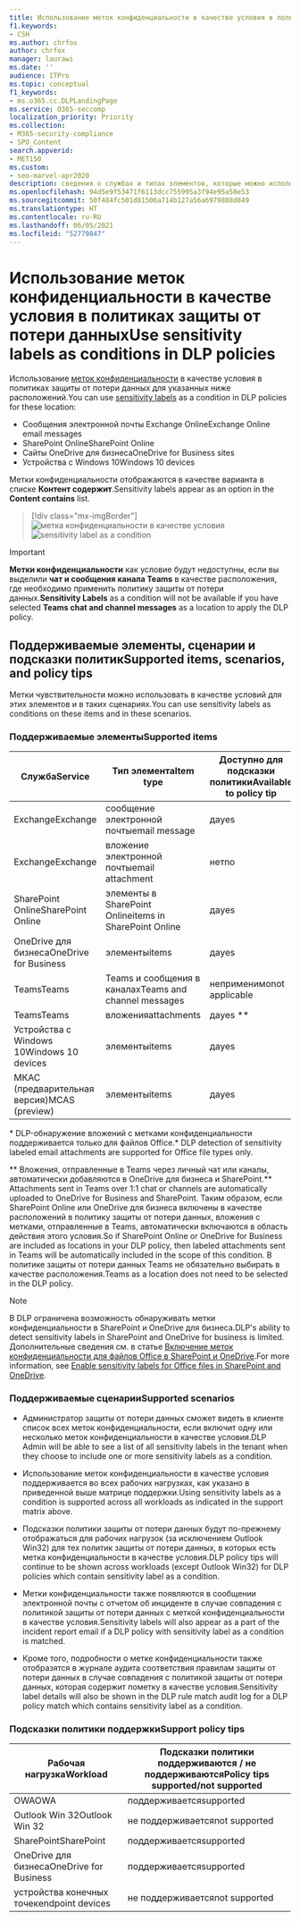```yaml
---
title: Использование меток конфиденциальности в качестве условия в политиках защиты от потери данных
f1.keywords:
- CSH
ms.author: chrfox
author: chrfox
manager: laurawi
ms.date: ''
audience: ITPro
ms.topic: conceptual
f1_keywords:
- ms.o365.cc.DLPLandingPage
ms.service: O365-seccomp
localization_priority: Priority
ms.collection:
- M365-security-compliance
- SPO_Content
search.appverid:
- MET150
ms.custom:
- seo-marvel-apr2020
description: сведения о службах и типах элементов, которые можно использовать метки конфиденциальности в качестве условий для политик защиты от потери данных
ms.openlocfilehash: 94d5e9f53471f6113dcc755995a3f94e95a58e53
ms.sourcegitcommit: 50f484fc501d81506a714b127a56a6979888d849
ms.translationtype: HT
ms.contentlocale: ru-RU
ms.lasthandoff: 06/05/2021
ms.locfileid: "52779847"
---
```

# <a name="use-sensitivity-labels-as-conditions-in-dlp-policies"></a><span data-ttu-id="da394-103">Использование меток конфиденциальности в качестве условия в политиках защиты от потери данных</span><span class="sxs-lookup"><span data-stu-id="da394-103">Use sensitivity labels as conditions in DLP policies</span></span>

<span data-ttu-id="da394-104">Использование [меток конфиденциальности](sensitivity-labels.md) в качестве условия в политиках защиты от потери данных для указанных ниже расположений.</span><span class="sxs-lookup"><span data-stu-id="da394-104">You can use [sensitivity labels](sensitivity-labels.md) as a condition in DLP policies for these location:</span></span>

- <span data-ttu-id="da394-105">Сообщения электронной почты Exchange Online</span><span class="sxs-lookup"><span data-stu-id="da394-105">Exchange Online email messages</span></span>
- <span data-ttu-id="da394-106">SharePoint Online</span><span class="sxs-lookup"><span data-stu-id="da394-106">SharePoint Online</span></span>
- <span data-ttu-id="da394-107">Сайты OneDrive для бизнеса</span><span class="sxs-lookup"><span data-stu-id="da394-107">OneDrive for Business sites</span></span>
- <span data-ttu-id="da394-108">Устройства с Windows 10</span><span class="sxs-lookup"><span data-stu-id="da394-108">Windows 10 devices</span></span>

<span data-ttu-id="da394-109">Метки конфиденциальности отображаются в качестве варианта в списке **Контент содержит**.</span><span class="sxs-lookup"><span data-stu-id="da394-109">Sensitivity labels appear as an option in the **Content contains** list.</span></span>

> [!div class="mx-imgBorder"]
> <span data-ttu-id="da394-110">![метка конфиденциальности в качестве условия](../media/dlp-sensitivity-label-as-a-condition.png)</span><span class="sxs-lookup"><span data-stu-id="da394-110">![sensitivity label as a condition](../media/dlp-sensitivity-label-as-a-condition.png)</span></span>

> [!IMPORTANT]
> <span data-ttu-id="da394-111">**Метки конфиденциальности** как условие будут недоступны, если вы выделили **чат и сообщения канала Teams** в качестве расположения, где необходимо применить политику защиты от потери данных.</span><span class="sxs-lookup"><span data-stu-id="da394-111">**Sensitivity Labels** as a condition will not be available if you have selected **Teams chat and channel messages** as a location to apply the DLP policy.</span></span>


## <a name="supported-items-scenarios-and-policy-tips"></a><span data-ttu-id="da394-112">Поддерживаемые элементы, сценарии и подсказки политик</span><span class="sxs-lookup"><span data-stu-id="da394-112">Supported items, scenarios, and policy tips</span></span>

<span data-ttu-id="da394-113">Метки чувствительности можно использовать в качестве условий для этих элементов и в таких сценариях.</span><span class="sxs-lookup"><span data-stu-id="da394-113">You can use sensitivity labels as conditions on these items and in these scenarios.</span></span>

### <a name="supported-items"></a><span data-ttu-id="da394-114">Поддерживаемые элементы</span><span class="sxs-lookup"><span data-stu-id="da394-114">Supported items</span></span>

|<span data-ttu-id="da394-115">Служба</span><span class="sxs-lookup"><span data-stu-id="da394-115">Service</span></span>  |<span data-ttu-id="da394-116">Тип элемента</span><span class="sxs-lookup"><span data-stu-id="da394-116">Item type</span></span>  |<span data-ttu-id="da394-117">Доступно для подсказки политики</span><span class="sxs-lookup"><span data-stu-id="da394-117">Available to policy tip</span></span>  |<span data-ttu-id="da394-118">Применимо</span><span class="sxs-lookup"><span data-stu-id="da394-118">Enforceable</span></span>  |
|---------|---------|---------|---------|
|<span data-ttu-id="da394-119">Exchange</span><span class="sxs-lookup"><span data-stu-id="da394-119">Exchange</span></span>    |<span data-ttu-id="da394-120">сообщение электронной почты</span><span class="sxs-lookup"><span data-stu-id="da394-120">email message</span></span>         |<span data-ttu-id="da394-121">да</span><span class="sxs-lookup"><span data-stu-id="da394-121">yes</span></span>         |<span data-ttu-id="da394-122">да</span><span class="sxs-lookup"><span data-stu-id="da394-122">yes</span></span>         |
|<span data-ttu-id="da394-123">Exchange</span><span class="sxs-lookup"><span data-stu-id="da394-123">Exchange</span></span>    |<span data-ttu-id="da394-124">вложение электронной почты</span><span class="sxs-lookup"><span data-stu-id="da394-124">email attachment</span></span>         |<span data-ttu-id="da394-125">нет</span><span class="sxs-lookup"><span data-stu-id="da394-125">no</span></span>         |<span data-ttu-id="da394-126">Да</span><span class="sxs-lookup"><span data-stu-id="da394-126">yes \*</span></span>         |
|<span data-ttu-id="da394-127">SharePoint Online</span><span class="sxs-lookup"><span data-stu-id="da394-127">SharePoint Online</span></span>     |<span data-ttu-id="da394-128">элементы в SharePoint Online</span><span class="sxs-lookup"><span data-stu-id="da394-128">items in SharePoint Online</span></span>         |<span data-ttu-id="da394-129">да</span><span class="sxs-lookup"><span data-stu-id="da394-129">yes</span></span>         |<span data-ttu-id="da394-130">да</span><span class="sxs-lookup"><span data-stu-id="da394-130">yes</span></span>         |
|<span data-ttu-id="da394-131">OneDrive для бизнеса</span><span class="sxs-lookup"><span data-stu-id="da394-131">OneDrive for Business</span></span>     |<span data-ttu-id="da394-132">элементы</span><span class="sxs-lookup"><span data-stu-id="da394-132">items</span></span>         |<span data-ttu-id="da394-133">да</span><span class="sxs-lookup"><span data-stu-id="da394-133">yes</span></span>         |<span data-ttu-id="da394-134">да</span><span class="sxs-lookup"><span data-stu-id="da394-134">yes</span></span>         |
|<span data-ttu-id="da394-135">Teams</span><span class="sxs-lookup"><span data-stu-id="da394-135">Teams</span></span>     |<span data-ttu-id="da394-136">Teams и сообщения в каналах</span><span class="sxs-lookup"><span data-stu-id="da394-136">Teams and channel messages</span></span>         |<span data-ttu-id="da394-137">неприменимо</span><span class="sxs-lookup"><span data-stu-id="da394-137">not applicable</span></span>         |<span data-ttu-id="da394-138">неприменимо</span><span class="sxs-lookup"><span data-stu-id="da394-138">not applicable</span></span>         |
|<span data-ttu-id="da394-139">Teams</span><span class="sxs-lookup"><span data-stu-id="da394-139">Teams</span></span>     |<span data-ttu-id="da394-140">вложения</span><span class="sxs-lookup"><span data-stu-id="da394-140">attachments</span></span>         |<span data-ttu-id="da394-141">да</span><span class="sxs-lookup"><span data-stu-id="da394-141">yes \*\*</span></span>         |<span data-ttu-id="da394-142">да</span><span class="sxs-lookup"><span data-stu-id="da394-142">yes \*\*</span></span>         |
|<span data-ttu-id="da394-143">Устройства с Windows 10</span><span class="sxs-lookup"><span data-stu-id="da394-143">Windows 10 devices</span></span>     |<span data-ttu-id="da394-144">элементы</span><span class="sxs-lookup"><span data-stu-id="da394-144">items</span></span>         |<span data-ttu-id="da394-145">да</span><span class="sxs-lookup"><span data-stu-id="da394-145">yes</span></span>         |<span data-ttu-id="da394-146">да</span><span class="sxs-lookup"><span data-stu-id="da394-146">yes</span></span>         |
|<span data-ttu-id="da394-147">МКАС (предварительная версия)</span><span class="sxs-lookup"><span data-stu-id="da394-147">MCAS (preview)</span></span> |<span data-ttu-id="da394-148">элементы</span><span class="sxs-lookup"><span data-stu-id="da394-148">items</span></span>         |<span data-ttu-id="da394-149">да</span><span class="sxs-lookup"><span data-stu-id="da394-149">yes</span></span>         |<span data-ttu-id="da394-150">да</span><span class="sxs-lookup"><span data-stu-id="da394-150">yes</span></span>         |

<span data-ttu-id="da394-151">\* DLP-обнаружение вложений с метками конфиденциальности поддерживается только для файлов Office.</span><span class="sxs-lookup"><span data-stu-id="da394-151">\* DLP detection of sensitivity labeled email attachments are supported for Office file types only.</span></span>

<span data-ttu-id="da394-152">\*\* Вложения, отправленные в Teams через личный чат или каналы, автоматически добавляются в OneDrive для бизнеса и SharePoint.</span><span class="sxs-lookup"><span data-stu-id="da394-152">\*\* Attachments sent in Teams over 1:1 chat or channels are automatically uploaded to OneDrive for Business and SharePoint.</span></span> <span data-ttu-id="da394-153">Таким образом, если SharePoint Online или OneDrive для бизнеса включены в качестве расположений в политику защиты от потери данных, вложения с метками, отправленные в Teams, автоматически включаются в область действия этого условия.</span><span class="sxs-lookup"><span data-stu-id="da394-153">So if SharePoint Online or OneDrive for Business are included as locations in your DLP policy, then labeled attachments sent in Teams will be automatically included in the scope of this condition.</span></span> <span data-ttu-id="da394-154">В политике защиты от потери данных Teams не обязательно выбирать в качестве расположения.</span><span class="sxs-lookup"><span data-stu-id="da394-154">Teams as a location does not need to be selected in the DLP policy.</span></span>

> [!NOTE]
> <span data-ttu-id="da394-155">В DLP ограничена возможность обнаруживать метки конфиденциальности в SharePoint и OneDrive для бизнеса.</span><span class="sxs-lookup"><span data-stu-id="da394-155">DLP's ability to detect sensitivity labels in SharePoint and OneDrive for business is limited.</span></span> <span data-ttu-id="da394-156">Дополнительные сведения см. в статье [Включение меток конфиденциальности для файлов Office в SharePoint и OneDrive](sensitivity-labels-sharepoint-onedrive-files.md#limitations).</span><span class="sxs-lookup"><span data-stu-id="da394-156">For more information, see [Enable sensitivity labels for Office files in SharePoint and OneDrive](sensitivity-labels-sharepoint-onedrive-files.md#limitations).</span></span>

### <a name="supported-scenarios"></a><span data-ttu-id="da394-157">Поддерживаемые сценарии</span><span class="sxs-lookup"><span data-stu-id="da394-157">Supported scenarios</span></span>

- <span data-ttu-id="da394-158">Администратор защиты от потери данных сможет видеть в клиенте список всех меток конфиденциальности, если включит одну или несколько меток конфиденциальности в качестве условия.</span><span class="sxs-lookup"><span data-stu-id="da394-158">DLP Admin will be able to see a list of all sensitivity labels in the tenant when they choose to include one or more sensitivity labels as a condition.</span></span>

- <span data-ttu-id="da394-159">Использование меток конфиденциальности в качестве условия поддерживается во всех рабочих нагрузках, как указано в приведенной выше матрице поддержки.</span><span class="sxs-lookup"><span data-stu-id="da394-159">Using sensitivity labels as a condition is supported across all workloads as indicated in the support matrix above.</span></span>

- <span data-ttu-id="da394-160">Подсказки политики защиты от потери данных будут по-прежнему отображаться для рабочих нагрузок (за исключением Outlook Win32) для тех политик защиты от потери данных, в которых есть метка конфиденциальности в качестве условия.</span><span class="sxs-lookup"><span data-stu-id="da394-160">DLP policy tips will continue to be shown across workloads (except Outlook Win32) for DLP policies which contain sensitivity label as a condition.</span></span>

- <span data-ttu-id="da394-161">Метки конфиденциальности также появляются в сообщении электронной почты с отчетом об инциденте в случае совпадения с политикой защиты от потери данных с меткой конфиденциальности в качестве условия.</span><span class="sxs-lookup"><span data-stu-id="da394-161">Sensitivity labels will also appear as a part of the incident report email if a DLP policy with sensitivity label as a condition is matched.</span></span>

- <span data-ttu-id="da394-162">Кроме того, подробности о метке конфиденциальности также отобразятся в журнале аудита соответствия правилам защиты от потери данных в случае совпадения с политикой защиты от потери данных, которая содержит пометку в качестве условия.</span><span class="sxs-lookup"><span data-stu-id="da394-162">Sensitivity label details will also be shown in the DLP rule match audit log for a DLP policy match which contains sensitivity label as a condition.</span></span>


### <a name="support-policy-tips"></a><span data-ttu-id="da394-163">Подсказки политики поддержки</span><span class="sxs-lookup"><span data-stu-id="da394-163">Support policy tips</span></span>


|<span data-ttu-id="da394-164">Рабочая нагрузка</span><span class="sxs-lookup"><span data-stu-id="da394-164">Workload</span></span>  |<span data-ttu-id="da394-165">Подсказки политики поддерживаются / не поддерживаются</span><span class="sxs-lookup"><span data-stu-id="da394-165">Policy tips supported/not supported</span></span>  |
|---------|---------|
|<span data-ttu-id="da394-166">OWA</span><span class="sxs-lookup"><span data-stu-id="da394-166">OWA</span></span> |    <span data-ttu-id="da394-167">поддерживается</span><span class="sxs-lookup"><span data-stu-id="da394-167">supported</span></span>     |
|<span data-ttu-id="da394-168">Outlook Win 32</span><span class="sxs-lookup"><span data-stu-id="da394-168">Outlook Win 32</span></span>    |  <span data-ttu-id="da394-169">не поддерживается</span><span class="sxs-lookup"><span data-stu-id="da394-169">not supported</span></span>       |
|<span data-ttu-id="da394-170">SharePoint</span><span class="sxs-lookup"><span data-stu-id="da394-170">SharePoint</span></span>   |   <span data-ttu-id="da394-171">поддерживается</span><span class="sxs-lookup"><span data-stu-id="da394-171">supported</span></span>      |
|<span data-ttu-id="da394-172">OneDrive для бизнеса</span><span class="sxs-lookup"><span data-stu-id="da394-172">OneDrive for Business</span></span>    |    <span data-ttu-id="da394-173">поддерживается</span><span class="sxs-lookup"><span data-stu-id="da394-173">supported</span></span>     |
|<span data-ttu-id="da394-174">устройства конечных точек</span><span class="sxs-lookup"><span data-stu-id="da394-174">endpoint devices</span></span>   |  <span data-ttu-id="da394-175">не поддерживается</span><span class="sxs-lookup"><span data-stu-id="da394-175">not supported</span></span>       |
